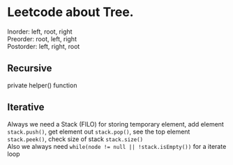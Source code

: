 # Leetcode about Tree.       
Inorder: left, root, right       
Preorder: root, left, right    
Postorder: left, right, root     

## Recursive    
private helper() function   


## Iterative    
Always we need a Stack (FILO) for storing temporary element, add element ```stack.push()```, get element out ```stack.pop()```, see the top element ```stack.peek()```, check size of stack ```stack.size()```    
Also we always need ```while(node != null || !stack.isEmpty())``` for a iterate loop       

